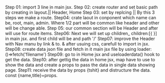 
Step 01: import 3 line in main jsx.
Step 02: create router and set basic path by creating in layout.|| Header, Home
Step 03: set <RouterProvider router={router} /> by replcing <App> || By this 3 steps we make a route.
Step04: crate laout in conponent which name can be, root, main, admin. Where 1/2 part will be common like header and other will be change able.
Step 05: our common section will be Header and after will use <Outlet> for route items.
Step06: Next we will set up children_ children:[{ }] in main jsx. and first child will be <Home> and path '/'
Step07: improve the Header with Nav manu by link & to. & after usuing css, carefull to import in jsx.
Step08: create data json file and fetch in it main jsx file by using loader: ()=>fetch('filename')
Step09: go to in Home jsx and useloaderdata() hook to get the data.
Step10: after gettig the data in home jsx, map have to use to show the data and create a props to pass the data in single data showing page.
Step11: receive the data by props {tshit} and distructure the data. const {name,title}=props.